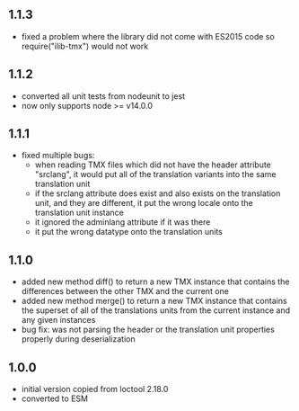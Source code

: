 ## 1.1.3

-   fixed a problem where the library did not come with ES2015 code
    so require("ilib-tmx") would not work

## 1.1.2

-   converted all unit tests from nodeunit to jest
-   now only supports node >= v14.0.0

## 1.1.1

-   fixed multiple bugs:
    -   when reading TMX files which did not have the header
        attribute "srclang", it would put all of the translation
        variants into the same translation unit
    -   if the srclang attribute does exist and also exists on
        the translation unit, and they are different, it put the
        wrong locale onto the translation unit instance
    -   it ignored the adminlang attribute if it was there
    -   it put the wrong datatype onto the translation units

## 1.1.0

-   added new method diff() to return a new TMX instance that contains
    the differences between the other TMX and the current one
-   added new method merge() to return a new TMX instance that contains
    the superset of all of the translations units from the current instance
    and any given instances
-   bug fix: was not parsing the header or the translation unit properties
    properly during deserialization

## 1.0.0

-   initial version copied from loctool 2.18.0
-   converted to ESM
